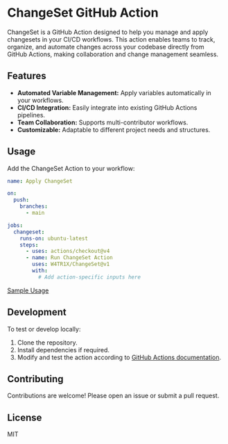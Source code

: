 # ChangeSet GitHub Action

ChangeSet is a GitHub Action designed to help you manage and apply changesets in your CI/CD workflows. This action enables teams to track, organize, and automate changes across your codebase directly from GitHub Actions, making collaboration and change management seamless.

## Features

- **Automated Variable Management:** Apply variables automatically in your workflows.
- **CI/CD Integration:** Easily integrate into existing GitHub Actions pipelines.
- **Team Collaboration:** Supports multi-contributor workflows.
- **Customizable:** Adaptable to different project needs and structures.

## Usage

Add the ChangeSet Action to your workflow:

```yaml
name: Apply ChangeSet

on:
  push:
    branches:
      - main

jobs:
  changeset:
    runs-on: ubuntu-latest
    steps:
      - uses: actions/checkout@v4
      - name: Run ChangeSet Action
        uses: W4TR1X/ChangeSet@v1
        with:
          # Add action-specific inputs here
```
[Sample Usage](https://github.com/W4TR1X/ChangeSet/blob/master/.github/workflows/action-test.yml)

## Development

To test or develop locally:

1. Clone the repository.
2. Install dependencies if required.
3. Modify and test the action according to [GitHub Actions documentation](https://docs.github.com/en/actions).

## Contributing

Contributions are welcome! Please open an issue or submit a pull request.

## License

MIT
